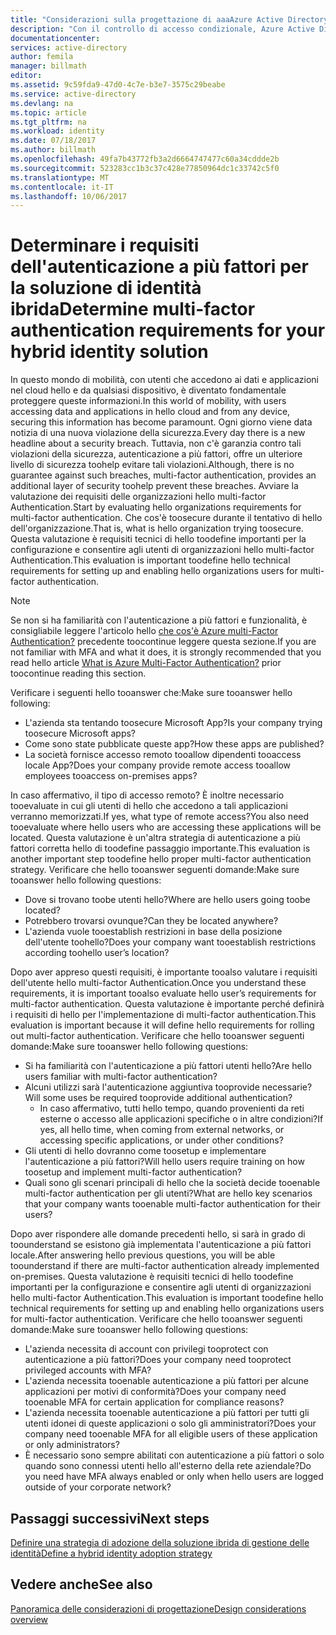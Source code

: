 ```yaml
---
title: "Considerazioni sulla progettazione di aaaAzure Active Directory ibrido identità - determinare i requisiti di autenticazione a più fattori"
description: "Con il controllo di accesso condizionale, Azure Active Directory verifica specifiche condizioni hello selezionate per l'autenticazione utente hello e prima di consentire l'accesso toohello applicazione. Quando queste condizioni sono soddisfatte, l'utente di hello è autenticato e accesso toohello applicazione consentita."
documentationcenter: 
services: active-directory
author: femila
manager: billmath
editor: 
ms.assetid: 9c59fda9-47d0-4c7e-b3e7-3575c29beabe
ms.service: active-directory
ms.devlang: na
ms.topic: article
ms.tgt_pltfrm: na
ms.workload: identity
ms.date: 07/18/2017
ms.author: billmath
ms.openlocfilehash: 49fa7b43772fb3a2d6664747477c60a34cddde2b
ms.sourcegitcommit: 523283cc1b3c37c428e77850964dc1c33742c5f0
ms.translationtype: MT
ms.contentlocale: it-IT
ms.lasthandoff: 10/06/2017
---
```

# <a name="determine-multi-factor-authentication-requirements-for-your-hybrid-identity-solution"></a><span data-ttu-id="96a75-104">Determinare i requisiti dell'autenticazione a più fattori per la soluzione di identità ibrida</span><span class="sxs-lookup"><span data-stu-id="96a75-104">Determine multi-factor authentication requirements for your hybrid identity solution</span></span>
<span data-ttu-id="96a75-105">In questo mondo di mobilità, con utenti che accedono ai dati e applicazioni nel cloud hello e da qualsiasi dispositivo, è diventato fondamentale proteggere queste informazioni.</span><span class="sxs-lookup"><span data-stu-id="96a75-105">In this world of mobility, with users accessing data and applications in hello cloud and from any device, securing this information has become paramount.</span></span>  <span data-ttu-id="96a75-106">Ogni giorno viene data notizia di una nuova violazione della sicurezza.</span><span class="sxs-lookup"><span data-stu-id="96a75-106">Every day there is a new headline about a security breach.</span></span>  <span data-ttu-id="96a75-107">Tuttavia, non c'è garanzia contro tali violazioni della sicurezza, autenticazione a più fattori, offre un ulteriore livello di sicurezza toohelp evitare tali violazioni.</span><span class="sxs-lookup"><span data-stu-id="96a75-107">Although, there is no guarantee against such breaches, multi-factor authentication, provides an additional layer of security toohelp prevent these breaches.</span></span>
<span data-ttu-id="96a75-108">Avviare la valutazione dei requisiti delle organizzazioni hello multi-factor Authentication.</span><span class="sxs-lookup"><span data-stu-id="96a75-108">Start by evaluating hello organizations requirements for multi-factor authentication.</span></span> <span data-ttu-id="96a75-109">Che cos'è toosecure durante il tentativo di hello dell'organizzazione.</span><span class="sxs-lookup"><span data-stu-id="96a75-109">That is, what is hello organization trying toosecure.</span></span>  <span data-ttu-id="96a75-110">Questa valutazione è requisiti tecnici di hello toodefine importanti per la configurazione e consentire agli utenti di organizzazioni hello multi-factor Authentication.</span><span class="sxs-lookup"><span data-stu-id="96a75-110">This evaluation is important toodefine hello technical requirements for setting up and enabling hello organizations users for multi-factor authentication.</span></span>

> [!NOTE]
> <span data-ttu-id="96a75-111">Se non si ha familiarità con l'autenticazione a più fattori e funzionalità, è consigliabile leggere l'articolo hello [che cos'è Azure multi-Factor Authentication?](../multi-factor-authentication/multi-factor-authentication.md) precedente toocontinue leggere questa sezione.</span><span class="sxs-lookup"><span data-stu-id="96a75-111">If you are not familiar with MFA and what it does, it is strongly recommended that you read hello article [What is Azure Multi-Factor Authentication?](../multi-factor-authentication/multi-factor-authentication.md) prior toocontinue reading this section.</span></span>
> 
> 

<span data-ttu-id="96a75-112">Verificare i seguenti hello tooanswer che:</span><span class="sxs-lookup"><span data-stu-id="96a75-112">Make sure tooanswer hello following:</span></span>

* <span data-ttu-id="96a75-113">L'azienda sta tentando toosecure Microsoft App?</span><span class="sxs-lookup"><span data-stu-id="96a75-113">Is your company trying toosecure Microsoft apps?</span></span> 
* <span data-ttu-id="96a75-114">Come sono state pubblicate queste app?</span><span class="sxs-lookup"><span data-stu-id="96a75-114">How these apps are published?</span></span>
* <span data-ttu-id="96a75-115">La società fornisce accesso remoto tooallow dipendenti tooaccess locale App?</span><span class="sxs-lookup"><span data-stu-id="96a75-115">Does your company provide remote access tooallow employees tooaccess on-premises apps?</span></span>

<span data-ttu-id="96a75-116">In caso affermativo, il tipo di accesso remoto? È inoltre necessario tooevaluate in cui gli utenti di hello che accedono a tali applicazioni verranno memorizzati.</span><span class="sxs-lookup"><span data-stu-id="96a75-116">If yes, what type of remote access?You also need tooevaluate where hello users who are accessing these applications will be located.</span></span> <span data-ttu-id="96a75-117">Questa valutazione è un'altra strategia di autenticazione a più fattori corretta hello di toodefine passaggio importante.</span><span class="sxs-lookup"><span data-stu-id="96a75-117">This evaluation is another important step toodefine hello proper multi-factor authentication strategy.</span></span> <span data-ttu-id="96a75-118">Verificare che hello tooanswer seguenti domande:</span><span class="sxs-lookup"><span data-stu-id="96a75-118">Make sure tooanswer hello following questions:</span></span>

* <span data-ttu-id="96a75-119">Dove si trovano toobe utenti hello?</span><span class="sxs-lookup"><span data-stu-id="96a75-119">Where are hello users going toobe located?</span></span>
* <span data-ttu-id="96a75-120">Potrebbero trovarsi ovunque?</span><span class="sxs-lookup"><span data-stu-id="96a75-120">Can they be located anywhere?</span></span>
* <span data-ttu-id="96a75-121">L'azienda vuole tooestablish restrizioni in base della posizione dell'utente toohello?</span><span class="sxs-lookup"><span data-stu-id="96a75-121">Does your company want tooestablish restrictions according toohello user’s location?</span></span>

<span data-ttu-id="96a75-122">Dopo aver appreso questi requisiti, è importante tooalso valutare i requisiti dell'utente hello multi-factor Authentication.</span><span class="sxs-lookup"><span data-stu-id="96a75-122">Once you understand these requirements, it is important tooalso evaluate hello user’s requirements for multi-factor authentication.</span></span> <span data-ttu-id="96a75-123">Questa valutazione è importante perché definirà i requisiti di hello per l'implementazione di multi-factor authentication.</span><span class="sxs-lookup"><span data-stu-id="96a75-123">This evaluation is important because it will define hello requirements for rolling out multi-factor authentication.</span></span> <span data-ttu-id="96a75-124">Verificare che hello tooanswer seguenti domande:</span><span class="sxs-lookup"><span data-stu-id="96a75-124">Make sure tooanswer hello following questions:</span></span>

* <span data-ttu-id="96a75-125">Si ha familiarità con l'autenticazione a più fattori utenti hello?</span><span class="sxs-lookup"><span data-stu-id="96a75-125">Are hello users familiar with multi-factor authentication?</span></span>
* <span data-ttu-id="96a75-126">Alcuni utilizzi sarà l'autenticazione aggiuntiva tooprovide necessarie?</span><span class="sxs-lookup"><span data-stu-id="96a75-126">Will some uses be required tooprovide additional authentication?</span></span>  
  * <span data-ttu-id="96a75-127">In caso affermativo, tutti hello tempo, quando provenienti da reti esterne o accesso alle applicazioni specifiche o in altre condizioni?</span><span class="sxs-lookup"><span data-stu-id="96a75-127">If yes, all hello time, when coming from external networks, or accessing specific applications, or under other conditions?</span></span>
* <span data-ttu-id="96a75-128">Gli utenti di hello dovranno come toosetup e implementare l'autenticazione a più fattori?</span><span class="sxs-lookup"><span data-stu-id="96a75-128">Will hello users require training on how toosetup and implement multi-factor authentication?</span></span>
* <span data-ttu-id="96a75-129">Quali sono gli scenari principali di hello che la società decide tooenable multi-factor authentication per gli utenti?</span><span class="sxs-lookup"><span data-stu-id="96a75-129">What are hello key scenarios that your company wants tooenable multi-factor authentication for their users?</span></span>

<span data-ttu-id="96a75-130">Dopo aver rispondere alle domande precedenti hello, si sarà in grado di toounderstand se esistono già implementata l'autenticazione a più fattori locale.</span><span class="sxs-lookup"><span data-stu-id="96a75-130">After answering hello previous questions, you will be able toounderstand if there are multi-factor authentication already implemented on-premises.</span></span> <span data-ttu-id="96a75-131">Questa valutazione è requisiti tecnici di hello toodefine importanti per la configurazione e consentire agli utenti di organizzazioni hello multi-factor Authentication.</span><span class="sxs-lookup"><span data-stu-id="96a75-131">This evaluation is important toodefine hello technical requirements for setting up and enabling hello organizations users for multi-factor authentication.</span></span> <span data-ttu-id="96a75-132">Verificare che hello tooanswer seguenti domande:</span><span class="sxs-lookup"><span data-stu-id="96a75-132">Make sure tooanswer hello following questions:</span></span>

* <span data-ttu-id="96a75-133">L'azienda necessita di account con privilegi tooprotect con autenticazione a più fattori?</span><span class="sxs-lookup"><span data-stu-id="96a75-133">Does your company need tooprotect privileged accounts with MFA?</span></span>
* <span data-ttu-id="96a75-134">L'azienda necessita tooenable autenticazione a più fattori per alcune applicazioni per motivi di conformità?</span><span class="sxs-lookup"><span data-stu-id="96a75-134">Does your company need tooenable MFA for certain application for compliance reasons?</span></span>
* <span data-ttu-id="96a75-135">L'azienda necessita tooenable autenticazione a più fattori per tutti gli utenti idonei di queste applicazioni o solo gli amministratori?</span><span class="sxs-lookup"><span data-stu-id="96a75-135">Does your company need tooenable MFA for all eligible users of these application or only administrators?</span></span>
* <span data-ttu-id="96a75-136">È necessario sono sempre abilitati con autenticazione a più fattori o solo quando sono connessi utenti hello all'esterno della rete aziendale?</span><span class="sxs-lookup"><span data-stu-id="96a75-136">Do you need have MFA always enabled or only when hello users are logged outside of your corporate network?</span></span>

## <a name="next-steps"></a><span data-ttu-id="96a75-137">Passaggi successivi</span><span class="sxs-lookup"><span data-stu-id="96a75-137">Next steps</span></span>
[<span data-ttu-id="96a75-138">Definire una strategia di adozione della soluzione ibrida di gestione delle identità</span><span class="sxs-lookup"><span data-stu-id="96a75-138">Define a hybrid identity adoption strategy</span></span>](active-directory-hybrid-identity-design-considerations-identity-adoption-strategy.md)

## <a name="see-also"></a><span data-ttu-id="96a75-139">Vedere anche</span><span class="sxs-lookup"><span data-stu-id="96a75-139">See also</span></span>
[<span data-ttu-id="96a75-140">Panoramica delle considerazioni di progettazione</span><span class="sxs-lookup"><span data-stu-id="96a75-140">Design considerations overview</span></span>](active-directory-hybrid-identity-design-considerations-overview.md)

